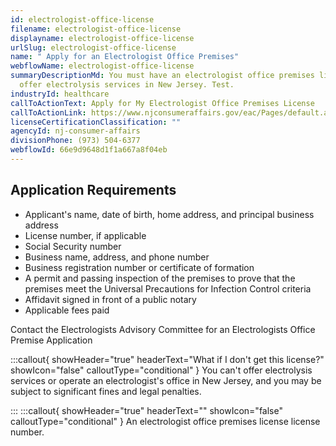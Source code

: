 ```yaml
---
id: electrologist-office-license
filename: electrologist-office-license
displayname: electrologist-office-license
urlSlug: electrologist-office-license
name: " Apply for an Electrologist Office Premises"
webflowName: electrologist-office-license
summaryDescriptionMd: You must have an electrologist office premises license to
  offer electrolysis services in New Jersey. Test.
industryId: healthcare
callToActionText: Apply for My Electrologist Office Premises License
callToActionLink: https://www.njconsumeraffairs.gov/eac/Pages/default.aspx
licenseCertificationClassification: ""
agencyId: nj-consumer-affairs
divisionPhone: (973) 504-6377
webflowId: 66e9d9648d1f1a667a8f04eb
---
```


## Application Requirements

- Applicant's name, date of birth, home address, and principal business address
- License number, if applicable
- Social Security number
- Business name, address, and phone number
- Business registration number or certificate of formation
- A permit and passing inspection of the premises to prove that the premises meet the Universal Precautions for Infection Control criteria
- Affidavit signed in front of a public notary
- Applicable fees paid

Contact the Electrologists Advisory Committee for an Electrologists Office Premise Application

:::callout{ showHeader="true" headerText="What if I don't get this license?" showIcon="false" calloutType="conditional" }
You can't offer electrolysis services or operate an electrologist's office in New Jersey, and you may be subject to significant fines and legal penalties.

:::
:::callout{ showHeader="true" headerText="" showIcon="false" calloutType="conditional" }
An electrologist office premises license license number.
